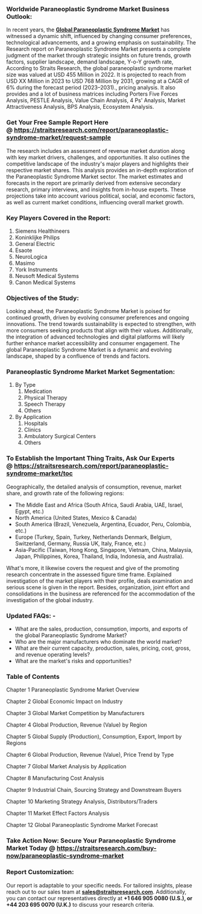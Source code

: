<h3>Worldwide Paraneoplastic Syndrome Market Business Outlook:</h3>
<p>In recent years, the <strong><a href=https://straitsresearch.com/report/paraneoplastic-syndrome-market>Global Paraneoplastic Syndrome Market</a></strong> has witnessed a dynamic shift, influenced by changing consumer preferences, technological advancements, and a growing emphasis on sustainability. The Research report on Paraneoplastic Syndrome Market presents a complete judgment of the market through strategic insights on future trends, growth factors, supplier landscape, demand landscape, Y-o-Y growth rate, According to Straits Research, the global paraneoplastic syndrome market size was valued at USD 455 Million in 2022. It is projected to reach from USD XX Million in 2023 to USD 768 Million by 2031, growing at a CAGR of 6% during the forecast period (2023–2031)., pricing analysis. It also provides and a lot of business matrices including Porters Five Forces Analysis, PESTLE Analysis, Value Chain Analysis, 4 Ps' Analysis, Market Attractiveness Analysis, BPS Analysis, Ecosystem Analysis.</p>
<h3>Get Your Free Sample Report Here @&nbsp;<a href=https://straitsresearch.com/report/paraneoplastic-syndrome-market/request-sample>https://straitsresearch.com/report/paraneoplastic-syndrome-market/request-sample</a></h3>
<p>The research includes an assessment of revenue market duration along with key market drivers, challenges, and opportunities. It also outlines the competitive landscape of the industry's major players and highlights their respective market shares. This analysis provides an in-depth exploration of the Paraneoplastic Syndrome Market sector. The market estimates and forecasts in the report are primarily derived from extensive secondary research, primary interviews, and insights from in-house experts. These projections take into account various political, social, and economic factors, as well as current market conditions, influencing overall market growth.</p>
<h3>Key Players Covered in the Report:</h3>
<p><ol>
<li>Siemens Healthineers</li>
<li>Koninklijke Philips</li>
<li>General Electric</li>
<li>Esaote</li>
<li>NeuroLogica</li>
<li>Masimo</li>
<li>York Instruments</li>
<li>Neusoft Medical Systems</li>
<li>Canon Medical Systems</li>
</ol></p>
<h3>Objectives of the Study<strong>:</strong></h3>
<p>Looking ahead, the Paraneoplastic Syndrome Market is poised for continued growth, driven by evolving consumer preferences and ongoing innovations. The trend towards sustainability is expected to strengthen, with more consumers seeking products that align with their values. Additionally, the integration of advanced technologies and digital platforms will likely further enhance market accessibility and consumer engagement. The global Paraneoplastic Syndrome Market is a dynamic and evolving landscape, shaped by a confluence of trends and factors.</p>
<h3>Paraneoplastic Syndrome Market Market Segmentation:</h3>
<p><ol>
<li>By Type
<ol>
<li>Medication</li>
<li>Physical Therapy</li>
<li>Speech Therapy</li>
<li>Others</li>
</ol>
</li>
<li>By Application
<ol>
<li>Hospitals</li>
<li>Clinics</li>
<li>Ambulatory Surgical Centers</li>
<li>Others</li>
</ol>
</li>
</ol></p>
<h3>To Establish the Important Thing Traits, Ask Our Experts @&nbsp;<strong><a href=https://straitsresearch.com/report/paraneoplastic-syndrome-market/toc>https://straitsresearch.com/report/paraneoplastic-syndrome-market/toc</a></strong></h3>
<p>Geographically, the detailed analysis of consumption, revenue, market share, and growth rate of the following regions:</p>
<ul>
<li>The Middle East and Africa (South Africa, Saudi Arabia, UAE, Israel, Egypt, etc.)</li>
<li>North America (United States, Mexico &amp; Canada)</li>
<li>South America (Brazil, Venezuela, Argentina, Ecuador, Peru, Colombia, etc.)</li>
<li>Europe (Turkey, Spain, Turkey, Netherlands Denmark, Belgium, Switzerland, Germany, Russia UK, Italy, France, etc.)</li>
<li>Asia-Pacific (Taiwan, Hong Kong, Singapore, Vietnam, China, Malaysia, Japan, Philippines, Korea, Thailand, India, Indonesia, and Australia).</li>
</ul>
<p>What's more, it likewise covers the request and give of the promoting research concentrate in the assessed figure time frame. Explained investigation of the market players with their profile, deals examination and serious scene is given in the report. Besides, organization, joint effort and consolidations in the business are referenced for the accommodation of the investigation of the global industry.</p>
<h3>Updated FAQs: -</h3>
<ul>
<li>What are the sales, production, consumption, imports, and exports of the global Paraneoplastic Syndrome Market?</li>
<li>Who are the major manufacturers who dominate the world market?</li>
<li>What are their current capacity, production, sales, pricing, cost, gross, and revenue operating levels?</li>
<li>What are the market's risks and opportunities?</li>
</ul>
<h3>Table of Contents</h3>
<p>Chapter 1 Paraneoplastic Syndrome Market Overview</p>
<p>Chapter 2 Global Economic Impact on Industry</p>
<p>Chapter 3 Global Market Competition by Manufacturers</p>
<p>Chapter 4 Global Production, Revenue (Value) by Region</p>
<p>Chapter 5 Global Supply (Production), Consumption, Export, Import by Regions</p>
<p>Chapter 6 Global Production, Revenue (Value), Price Trend by Type</p>
<p>Chapter 7 Global Market Analysis by Application</p>
<p>Chapter 8 Manufacturing Cost Analysis</p>
<p>Chapter 9 Industrial Chain, Sourcing Strategy and Downstream Buyers</p>
<p>Chapter 10 Marketing Strategy Analysis, Distributors/Traders</p>
<p>Chapter 11 Market Effect Factors Analysis</p>
<p>Chapter 12 Global Paraneoplastic Syndrome Market Forecast</p>
<h3>Take Action Now: Secure Your Paraneoplastic Syndrome Market Today @&nbsp;<strong><a href=https://straitsresearch.com/buy-now/paraneoplastic-syndrome-market>https://straitsresearch.com/buy-now/paraneoplastic-syndrome-market</a></strong></h3>
<h3>Report Customization:</h3>
<p>Our report is adaptable to your specific needs. For tailored insights, please reach out to our sales team at <strong><a href=mailto:sales@straitsresearch.com>sales@straitsresearch.com</a></strong>. Additionally, you can contact our representatives directly at <strong>+1 646 905 0080 (U.S.), or +44 203 695 0070 (U.K.)</strong> to discuss your research criteria.</p>
